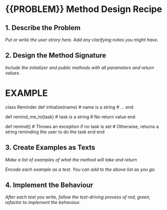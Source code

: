 # {{PROBLEM}} Method Design Recipe

## 1. Describe the Problem

_Put or write the user strory here. Add any clarifying notes you might have._



## 2. Design the Method Signature

_Include the initializer and public methods with all parameters and return values._

# EXAMPLE

class Reminder
  def initialize(name) # name is a string
    # ...
  end

  def remind_me_to(task) # task is a string
    # No return value
  end

  def remind()
    # Throws an exception if no task is set
    # Otherwise, returns a string reminding the user to do the task
  end
end



## 3. Create Examples as Texts

_Make a list of examples of what the method will take and return_



_Encode each example as a test. You can add to the above list as you go._

## 4. Implement the Behaviour

_After each test you write, follow the test-driving provess of red, green, refactor to implement the behaviour._


